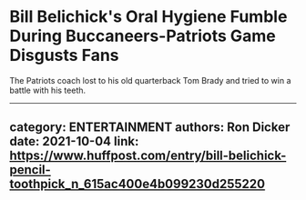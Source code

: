 # Bill Belichick's Oral Hygiene Fumble During Buccaneers-Patriots Game Disgusts Fans

The Patriots coach lost to his old quarterback Tom Brady and tried to win a battle with his teeth.

---
category: ENTERTAINMENT
authors: Ron Dicker
date: 2021-10-04
link: https://www.huffpost.com/entry/bill-belichick-pencil-toothpick_n_615ac400e4b099230d255220
---
